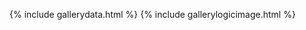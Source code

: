 ---
---




<div class="grid-container"></div>  

{% include gallerydata.html %}
{% include gallerylogicimage.html %}